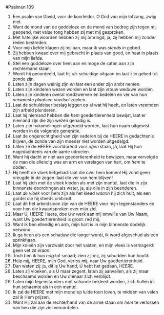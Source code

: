 #Psalmen 109
1. Een psalm van David, voor de koorleider. O God van mijn lofzang, zwijg niet. 
2. Want de mond van de goddeloze en de mond van bedrog zijn tegen mij geopend, met valse tong hebben zij met mij gesproken. 
3. Met hatelijke woorden hebben zij mij omringd, ja, zij hebben mij zonder reden bestreden. 
4. Voor mijn liefde klagen zij mij aan, maar ik was *steeds in* gebed. 
5. Zij hebben kwaad over mij gebracht in plaats van goed, en haat in plaats van mijn liefde. 
6. Stel een goddeloze over hem aan en moge de satan aan zijn rechterhand staan. 
7. Wordt hij geoordeeld, laat hij *als* schuldige uitgaan en laat zijn gebed tot zonde zijn. 
8. Laten zijn dagen weinig zijn *en* laat een ander zijn ambt nemen. 
9. Laten zijn kinderen wezen worden en laat zijn vrouw weduwe worden. 
10. Laten zijn kinderen overal rondzwerven en bedelen en ver van hun verwoeste *plaatsen voedsel* zoeken. 
11. Laat de schuldeiser beslag leggen op al wat hij heeft, en laten vreemden zijn arbeid plunderen. 
12. Laat hij niemand hebben die *hem* goedertierenheid bewijst, laat er niemand zijn die zijn wezen genadig is. 
13. Laten zijn nakomelingen uitgeroeid worden, laat hun naam uitgewist worden in de volgende generatie. 
14. Laat de ongerechtigheid van zijn vaderen bij de HEERE in gedachtenis blijven, de zonde van zijn moeder niet worden uitgedelgd. 
15. Laten ze de HEERE voortdurend voor *ogen* staan, ja, laat Hij hun nagedachtenis van de aarde uitroeien. 
16. Want hij dacht er niet aan goedertierenheid te bewijzen, maar vervolgde de man die ellendig was en arm en verslagen van hart, om *hem* te doden. 
17. Hij heeft de vloek liefgehad: laat die over hem komen! Hij vond geen vreugde in de zegen: laat die ver van hem blijven! 
18. Laat hij zich met de vloek kleden als met zijn mantel, laat die in zijn binnenste doordringen als water, ja, als olie in zijn beenderen. 
19. Laat *de vloek* voor hem zijn als het kleed *waarin* hij zich hult, als een gordel die hij steeds ombindt. 
20. Laat dit het arbeidsloon zijn van de HEERE voor mijn tegenstanders en voor hen die kwaadspreken over mijn ziel. 
21. Maar U, HEERE Heere, doe *Uw werk* aan mij omwille van Uw Naam, want Uw goedertierenheid is groot: red mij. 
22. Want ik ben ellendig en arm, mijn hart is in mijn binnenste dodelijk verwond. 
23. Ik ga heen als een schaduw die langer wordt, ik word afgeschud als een sprinkhaan. 
24. Mijn knieën zijn verzwakt door het vasten, en mijn vlees is vermagerd: geen vet *zit eraan*. 
25. Toch ben ík hun *nog* tot smaad; zien zij mij, zij schudden hun hoofd. 
26. Help mij, HEERE, mijn God, verlos mij, naar Uw goedertierenheid. 
27. Dan weten zij: ja, dit is Uw hand; Ú hebt het gedaan, HEERE. 
28. Laten zíj vloeken, als Ú maar zegent, laten zij aanvallen, als zij maar beschaamd worden en Uw dienaar zich verblijdt. 
29. Laten mijn tegenstanders met schande bekleed worden, zich hullen in hun schaamte als in een mantel. 
30. Ik zal de HEERE met mijn mond op luide toon loven, te midden van velen zal ik Hem prijzen. 
31. Want Hij zal aan de rechterhand van de arme staan om *hem* te verlossen van hen die zijn ziel veroordelen.
